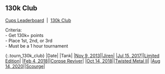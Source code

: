 
## 130k Club

<p><a href="https://tankpit-analytics.github.io/cups-leaderboard">Cups Leaderboard</a>&nbsp;&nbsp;|&nbsp;&nbsp;<a href="https://tankpit-analytics.github.io/130k-club">130k Club</a></p>

<p id="tourn_130k_club_criteria"><span id="criteria_bold">Criteria:</span><br />- Get 130k+ points<br />- Place 1st, 2nd, or 3rd<br />- Must be a 1 hour tournament</p>

{:.tourn_130k_club}
|<span class="tourn_130k_club_date">Date</span>|<span class="cup">&nbsp;</span>|<span class="tank_col">Tank</span>|
|<a target="_blank" href="https://tankpit.com/tournament_results/?tid=168">Nov 9, 2013</a>|<span class="awards-container"><span class="awards-sprite a5-2"></span></span>|<a target="_blank" href="https://tankpit.com/tank_profile/?tank_id=9389"><span class="red">Jiren</span><span class="awards-container"><span class="awards-sprite a0-3"></span><span class="awards-sprite a1-3"></span><span class="awards-sprite a2-2"></span><span class="awards-sprite a3-3"></span><span class="awards-sprite a4-3"></span><span class="awards-sprite a5-3"></span><span class="awards-sprite a7-1"></span><span class="awards-sprite a8-1"></span></span></a>|
|<a target="_blank" href="https://tankpit.com/tournament_results/?tid=888">Jul 15, 2017</a>|<span class="awards-container"><span class="awards-sprite a5-3"></span></span>|<a target="_blank" href="https://tankpit.com/tank_profile/?tank_id=11644"><span class="orange">Limited Edition</span><span class="awards-container"><span class="awards-sprite a0-3"></span><span class="awards-sprite a1-3"></span><span class="awards-sprite a2-1"></span><span class="awards-sprite a3-2"></span><span class="awards-sprite a5-2"></span><span class="awards-sprite a8-1"></span></span></a>|
|<a target="_blank" href="https://tankpit.com/tournament_results/?tid=1062">Feb 4, 2018</a>|<span class="awards-container"><span class="awards-sprite a5-3"></span></span>|<a target="_blank" href="https://tankpit.com/tank_profile/?tank_id=70106"><span class="red">Corpse Reviver</span><span class="awards-container"><span class="awards-sprite a0-3"></span><span class="awards-sprite a1-2"></span><span class="awards-sprite a2-2"></span><span class="awards-sprite a3-1"></span><span class="awards-sprite a4-3"></span><span class="awards-sprite a5-3"></span><span class="awards-sprite a6-1"></span><span class="awards-sprite a7-1"></span></span></a>|
|<a target="_blank" href="https://tankpit.com/tournament_results/?tid=1242">Oct 14, 2018</a>|<span class="awards-container"><span class="awards-sprite a5-2"></span></span>|<a target="_blank" href="https://tankpit.com/tank_profile/?tank_id=30661"><span class="purple">Twisted Metal II</span><span class="awards-container"><span class="awards-sprite a0-3"></span><span class="awards-sprite a1-2"></span><span class="awards-sprite a2-3"></span><span class="awards-sprite a3-3"></span><span class="awards-sprite a4-3"></span><span class="awards-sprite a5-2"></span><span class="awards-sprite a8-1"></span></span></a>|
|<a target="_blank" href="https://tankpit.com/tournament_results/?tid=1712">Aug 14, 2020</a>|<span class="awards-container"><span class="awards-sprite a5-1"></span></span>|<a target="_blank" href="https://tankpit.com/tank_profile/?tank_id=827"><span class="blue">Scourge</span><span class="awards-container"><span class="awards-sprite a0-3"></span><span class="awards-sprite a1-3"></span><span class="awards-sprite a2-3"></span><span class="awards-sprite a3-3"></span><span class="awards-sprite a4-3"></span><span class="awards-sprite a5-3"></span><span class="awards-sprite a7-1"></span><span class="awards-sprite a8-1"></span></span></a>|
